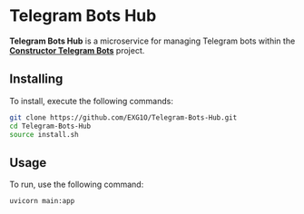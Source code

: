 # Telegram Bots Hub
**Telegram Bots Hub** is a microservice for managing Telegram bots within the [**Constructor Telegram Bots**](https://constructor.exg1o.org/) project.

## Installing
To install, execute the following commands:
```bash
git clone https://github.com/EXG1O/Telegram-Bots-Hub.git
cd Telegram-Bots-Hub
source install.sh
```

## Usage
To run, use the following command:
```bash
uvicorn main:app
```
